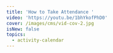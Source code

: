 ```yaml
---
title: 'How to Take Attendance '
video: 'https://youtu.be/1bhYkofPhD0'
cover: /images/cms/vid-cov-2.jpg
isNew: false
topics:
  - activity-calendar
---
```

